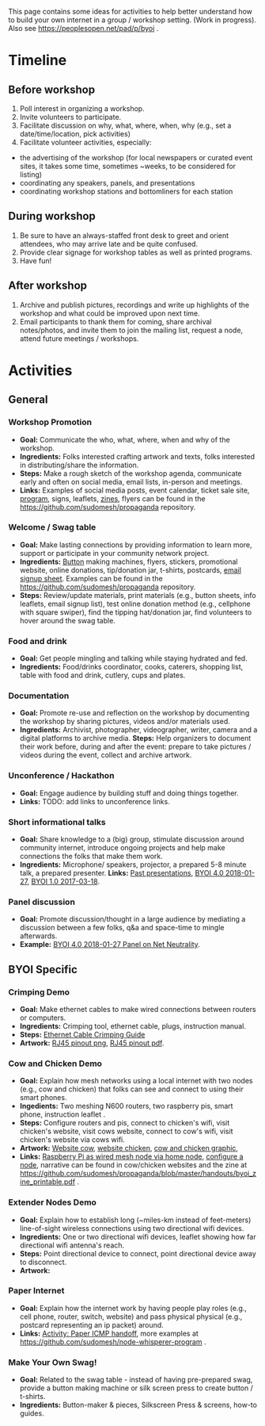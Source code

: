 This page contains some ideas for activities to help better understand how to build your own internet in a group / workshop setting. (Work in progress). Also see https://peoplesopen.net/pad/p/byoi . 

# Timeline

## Before workshop

1. Poll interest in organizing a workshop.
1. Invite volunteers to participate.
1. Facilitate discussion on why, what, where, when, why (e.g., set a date/time/location, pick activities)
1. Facilitate volunteer activities, especially:
- the advertising of the workshop (for local newspapers or curated event sites, it takes some time, sometimes ~weeks, to be considered for listing)
- coordinating any speakers, panels, and presentations
- coordinating workshop stations and bottomliners for each station 

## During workshop

1. Be sure to have an always-staffed front desk to greet and orient attendees, who may arrive late and be quite confused.
1. Provide clear signage for workshop tables as well as printed programs.
1. Have fun!

## After workshop 

1. Archive and publish pictures, recordings and write up highlights of the workshop and what could be improved upon next time. 
1. Email participants to thank them for coming, share archival notes/photos, and invite them to join the mailing list, request a node, attend future meetings / workshops.

# Activities

## General 
### Workshop Promotion
* __Goal:__ Communicate the who, what, where, when and why of the workshop. 
* __Ingredients:__ Folks interested crafting artwork and texts, folks interested in distributing/share the information. 
* __Steps:__ Make a rough sketch of the workshop agenda, communicate early and often on social media, email lists, in-person and meetings. 
* __Links:__ Examples of social media posts, event calendar, ticket sale site, [program](https://github.com/sudomesh/propaganda/blob/master/handouts/BYOIv4_program.pdf), signs, leaflets, [zines](https://github.com/sudomesh/propaganda/blob/master/handouts/byoi_zine_printable.pdf), flyers can be found in the https://github.com/sudomesh/propaganda repository. 

### Welcome / Swag table 
* __Goal:__ Make lasting connections by providing information to learn more, support or participate in your community network project. 
* __Ingredients:__ [Button](https://github.com/sudomesh/propaganda/blob/master/buttons/oaklandmesh_buttonsheet.png) making machines, flyers, stickers, promotional website, online donations, tip/donation jar, t-shirts, postcards, [email signup sheet](https://github.com/sudomesh/propaganda/blob/master/handouts/BYOI_SignUp_Sheet_Watermark.pdf).  Examples can be found in the https://github.com/sudomesh/propaganda repository. 
* __Steps:__ Review/update materials, print materials (e.g., button sheets, info leaflets, email signup list), test online donation method (e.g., cellphone with square swiper), find the tipping hat/donation jar, find volunteers to hover around the swag table. 

### Food and drink 
* __Goal:__ Get people mingling and talking while staying hydrated and fed. 
* __Ingredients:__ Food/drinks coordinator, cooks, caterers, shopping list, table with food and drink, cutlery, cups and plates.

### Documentation
* __Goal:__ Promote re-use and reflection on the workshop by documenting the workshop by sharing pictures, videos and/or materials used.  
* __Ingredients:__ Archivist, photographer, videographer, writer, camera and a digital platforms to archive media. 
__Steps:__ Help organizers to document their work before, during and after the event: prepare to take pictures / videos during the event, collect and archive artwork. 

### Unconference / Hackathon
* __Goal:__ Engage audience by building stuff and doing things together. 
* __Links:__ TODO: add links to unconference links.

### Short informational talks 
* __Goal:__ Share knowledge to a (big) group, stimulate discussion around community internet, introduce ongoing projects and help make connections the folks that make them work. 
* __Ingredients:__ Microphone/ speakers, projector, a prepared 5-8 minute talk, a prepared presenter. 
__Links:__ [Past presentations](https://github.com/sudomesh/propaganda/tree/master/presentations), [BYOI 4.0 2018-01-27](https://youtu.be/WuuE8lHgP5c), [BYOI 1.0 2017-03-18](https://youtu.be/wA7FNV6U8rU).

### Panel discussion
* __Goal:__ Promote discussion/thought in a large audience by mediating a discussion between a few folks, q&a and space-time to mingle afterwards. 
* __Example:__ [BYOI 4.0 2018-01-27 Panel on Net Neutrality](https://youtu.be/WuuE8lHgP5c?t=915). 

## BYOI Specific
### Crimping Demo
* __Goal:__ Make ethernet cables to make wired connections between routers or computers. 
* __Ingredients:__ Crimping tool, ethernet cable, plugs, instruction manual. 
* __Steps:__ [Ethernet Cable Crimping Guide](https://buildyourowninter.net/crimp.html)
* __Artwork:__ [RJ45 pinout png](https://github.com/sudomesh/propaganda/blob/master/cards/EthernetCableCrimpingLaminated.png), [RJ45 pinout pdf](https://github.com/sudomesh/propaganda/blob/master/cards/rj45_pinout.pdf). 

### Cow and Chicken Demo 
* __Goal:__ Explain how mesh networks using a local internet with two nodes (e.g., cow and chicken) that folks can see and connect to using their smart phones. 
* __Ingedients:__ Two meshing N600 routers, two raspberry pis, smart phone, instruction leaflet . 
* __Steps:__ Configure routers and pis, connect to chicken's wifi, visit chicken's website, visit cows website, connect to cow's wifi, visit chicken's website via cows wifi. 
* __Artwork:__ [Website cow](./cow/index.md), [website chicken](./chicken/index.md), [cow and chicken graphic](https://github.com/sudomesh/propaganda/blob/master/infographics/cow_chicken_mesh.png),  
* __Links:__ [Raspberry Pi as wired mesh node via home node](https://github.com/sudomesh/babeld-lab/blob/master/services_guide.md#use-case---raspberry-pi-as-wired-mesh-node-via-home-node), [configure a node](https://peoplesopen.net/walkthrough), narrative can be found in cow/chicken websites and the zine at https://github.com/sudomesh/propaganda/blob/master/handouts/byoi_zine_printable.pdf .

### Extender Nodes Demo 
* __Goal:__ Explain how to establish long (~miles-km instead of feet-meters) line-of-sight wireless connections  using two directional wifi devices. 
* __Ingredients:__ One or two directional wifi devices, leaflet showing how far directional wifi antenna's reach. 
* __Steps:__ Point directional device to connect, point directional device away to disconnect. 
* __Artwork:__ 

### Paper Internet 
* __Goal:__ Explain how the internet work by having people play roles (e.g., cell phone, router, switch, website) and pass physical physical (e.g., postcard representing an ip packet) around. 
* __Links:__ [Activity: Paper ICMP handoff](https://github.com/sudomesh/node-whisperer-program/blob/master/workshops/icmp.md), more examples at https://github.com/sudomesh/node-whisperer-program . 

### Make Your Own Swag! 
* __Goal:__ Related to the swag table - instead of having pre-prepared swag, provide a button making machine or silk screen press to create button / t-shirts. 
* __Ingredients:__ Button-maker & pieces, Silkscreen Press & screens, how-to guides.
